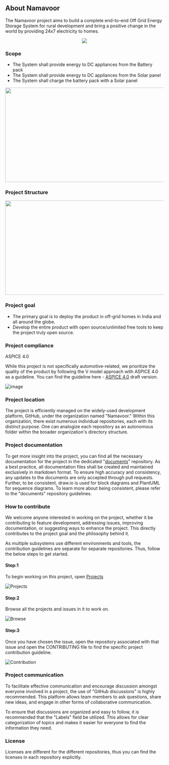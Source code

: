 ## About Namavoor

The Namavoor project aims to build a complete end-to-end Off Grid Energy Storage System for rural development and bring a positive change in the world by providing 24x7 electricity to homes. 
 

<p align="center">
<img src="https://github.com/Namavoor/.github/assets/109693291/12143671-8ca0-4850-931d-ce0dd78ceaa2"/>
</p>

### Scope 


- The System shall provide energy to DC appliances from the Battery pack  
- The System shall provide energy to DC appliances from the Solar panel 
- The System shall charge the battery pack with a Solar panel  
  
<p align="center">
<img src="https://github.com/Namavoor/.github/assets/109693291/a4145d1f-696a-4219-851c-b7ec5454d756" width="600" height="300"/>
</p>


### Project Structure 

<p align="center">
<img src="https://github.com/Namavoor/.github/assets/109693291/67c11030-34c6-4e9a-954d-456c458ae218" width="800" height="300"/>
</p>


 ### Project goal 

* The primary goal is to deploy the product in off-grid homes in India and all around the globe.
* Develop the entire product with open source/unlimited free tools to keep the project truly open source.


### Project compliance 

ASPICE 4.0

While this project is not specifically automotive-related, we prioritize the quality of the product by following the V model approach with ASPICE 4.0 as a guideline. You can find the guideline here - [ASPICE 4.0](https://vda-qmc.de/wp-content/uploads/2023/06/Automotive-SPICE-PAM-40-Gelbbandrelease.pdf) draft version. 


![image](https://github.com/Namavoor/.github/assets/109693291/34b7d06c-31b1-4307-a2e8-3b7e84ce7303)


### Project location 


The  project is efficiently managed on the widely-used development platform, GitHub, under the organization named "Namavoor." Within this organization, there exist numerous individual repositories, each with its distinct purpose. One can analogize each repository as an autonomous folder within the broader organization's directory structure.

### Project documentation


To get more insight into the project, you can find all the necessary documentation for the project in the dedicated "[documents](https://github.com/Namavoor/documents)" repository. As a best practice, all documentation files shall be created and maintained exclusively in markdown format. To ensure high accuracy and consistency, any updates to the documents are only accepted through pull requests. Further, to be consistent, draw.io is used for block diagrams and PlantUML for sequence diagrams. To learn more about being consistent, please refer to the "documents" repository guidelines. 

### How to contribute 

We welcome anyone interested in working on the project, whether it be contributing to feature development, addressing issues, improving documentation, or suggesting ways to enhance the project. This directly contributes to the project goal and the philosophy behind it. 

As multiple subsystems use different environments and tools, the contribution guidelines are separate for separate repositories. Thus, follow the below steps to get started. 

#### Step:1 
To begin working on this project, open [Projects](https://github.com/orgs/Namavoor/projects?query=is%3Aopen) 

![Projects ](https://github.com/Namavoor/.github/assets/109693291/138fa6fd-fa9b-4831-ba4f-86b5b0f3ab44)


#### Step:2
Browse all the projects and issues in it to work on.

![Browse](https://github.com/Namavoor/.github/assets/109693291/74883cc7-a0da-4950-8d29-81739d45c089)



#### Step:3 
Once you have chosen the issue, open the repository associated with that issue and open the CONTRIBUTING file to find the specific project contribution guideline. 

![Contribution](https://github.com/Namavoor/.github/assets/109693291/e2b9edb0-10f9-4de8-87fa-b8bc370edf30)


### Project communication

To facilitate effective communication and encourage discussion amongst everyone involved in a project, the use of "GitHub discussions" is highly recommended. This platform allows team members to ask questions, share new ideas, and engage in other forms of collaborative communication.

To ensure that discussions are organized and easy to follow, it is recommended that the "Labels" field be utilized. This allows for clear categorization of topics and makes it easier for everyone to find the information they need.


### License 

Licenses are different for the different repositories, thus you can find the licenses in each repository explicitly. 



